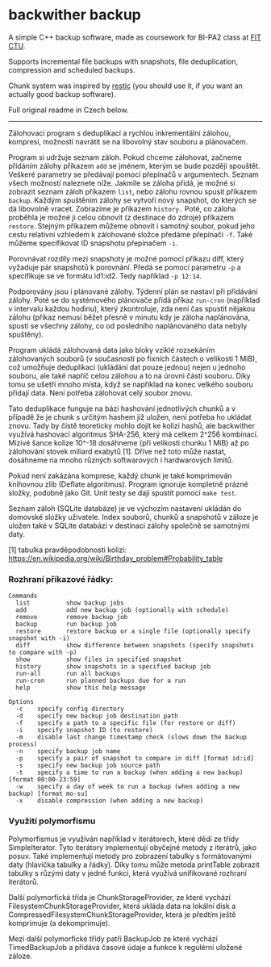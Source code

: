 # backwither backup
A simple C++ backup software, made as coursework for BI-PA2 class at [FIT CTU](https://fit.cvut.cz/en). 

Supports incremental file backups with snapshots, file deduplication, compression and scheduled backups.

Chunk system was inspired by [restic](https://restic.net/) (you should use it, if you want an actually good backup software).

Full original readme in Czech below.

---
Zálohovací program s deduplikací a rychlou inkrementální zálohou, kompresí,
možností navrátit se na libovolný stav souboru a plánovačem.

Program si udržuje seznam záloh. Pokud chceme zálohovat, začneme přidáním zálohy příkazem `add`
se jménem, kterým se bude později spouštět. Veškeré parametry se předávají pomocí přepínačů v argumentech.
Seznam všech možností naleznete níže. Jakmile se záloha přidá,
je možné si zobrazit seznam záloh příkazem `list`, nebo zálohu rovnou spusit 
příkazem `backup`. Každým spuštěním zálohy se vytvoří nový snapshot, do kterých se dá libovolně vracet.
Zobrazíme je příkazem `history.` Poté, co záloha proběhla je možné ji celou obnovit (z destinace do zdroje)
příkazem `restore`. Stejným příkazem můžeme obnovit i samotný soubor, pokud jeho cestu relativní vzhledem
k zálohované složce předáme přepínači `-f`. Také můžeme specifikovat ID snapshotu přepínačem `-i`.

Porovnávat rozdíly mezi snapshoty je možné pomocí příkazu diff, který vyžaduje pár snapshotů k porovnání.
Předá se pomocí parametru `-p` a specifikuje se ve formátu id1:id2. Tedy například `-p 12:14`.

Podporovány jsou i plánované zálohy. Týdenní plán se nastaví při přidávání zálohy. Poté se do systémového
plánovače přidá příkaz `run-cron` (například v intervalu každou hodinu), který zkontroluje, zda není čas
spustit nějakou zálohu (příkaz nemusí běžet přesně v minutu kdy je záloha naplánována, spustí se všechny
zálohy, co od posledního naplánovaného data nebyly spuštěny).

Program ukládá zálohovaná data jako bloky vziklé rozsekáním zálohovaných souborů
(v současnosti po fixních částech o velikosti 1 MiB), což umožňuje deduplikaci (ukládání dat pouze jednou)
nejen u jednoho souboru, ale také napříč celou zálohou a to na úrovni částí souboru. Díky tomu se
ušetří mnoho místa, když se například na konec velkého souboru přidají data.
Není potřeba zálohovat celý soubor znovu.

Tato deduplikace funguje na bázi hashování jednotlivých chunků a v případě že je chunk s určitým hashem
již uložen, není potřeba ho ukládat znovu. Tady by čistě teoreticky mohlo dojít ke kolizi hashů, ale
backwither využívá hashovací algoritmus SHA-256, který má celkem 2^256 kombinací.
Mizivé šance kolize 10^-18 dosáhneme (při velikosti chunku 1 MiB)
až po zálohování stovek miliard exabytů [1]. Dříve než toto může nastat,
dosáhneme na mnoho různých softwarových i hardwarových limitů.

Pokud není zakázána komprese, každý chunk je také komprimován knihovnou zlib (Deflate algoritmus).
Program ignoruje kompletně prázné složky, podobně jako Git. Unit testy se dají spustit
pomocí `make test`.

Seznam záloh (SQLite databáze) je ve výchozím nastavení ukládán do domovské složky uživatele. 
Index souborů, chunků a snapshotů v záloze je uložen také v SQLite databázi v destinaci zálohy
společně se samotnými daty. 

[1] tabulka pravděpodobnosti kolizí: https://en.wikipedia.org/wiki/Birthday_problem#Probability_table

### Rozhraní příkazové řádky:

```
Commands
  list          show backup jobs
  add           add new backup job (optionally with schedule)
  remove        remove backup job
  backup        run backup job
  restore       restore backup or a single file (optionally specify snapshot with -i)
  diff          show difference between snapshots (specify snapshots to compare with -p)
  show          show files in specified snapshot
  history       show snapshots in a specified backup job
  run-all       run all backups
  run-cron      run planned backups due for a run
  help          show this help message

Options
  -c    specify config directory
  -d    specify new backup job destination path
  -f    specify a path to a specific file (for restore or diff)
  -i    specify snapshot ID (to restore)
  -m    disable last change timestamp check (slows down the backup process)
  -n    specify backup job name
  -p    specify a pair of snapshot to compare in diff [format id:id]
  -s    specify new backup job source path
  -t    specify a time to run a backup (when adding a new backup) [format 00:00-23:59]
  -w    specify a day of week to run a backup (when adding a new backup) [format mo-su]
  -x    disable compression (when adding a new backup)
```


### Využití polymorfismu 

Polymorfismus je využíván například v iterátorech, které dědí ze třídy SimpleIterator.
Tyto iterátory implementují obyčejné metody z iterátrů, jako posuv. Také implementují
metody pro zobrazení tabulky s formátovanými daty (hlavička tabulky a řádky).
Díky tomu může metoda printTable zobrazit tabulky s růzými daty v jedné funkci,
která využívá unifikované rozhraní iterátorů.   

Další polymorfická třída je ChunkStorageProvider, ze které vychází 
FilesystemChunkStorageProvider, která ukláda data na lokální disk
a CompressedFilesystemChunkStorageProvider, která je předtím ještě komprimuje (a dekomprimuje).

Mezi další polymorfické třídy patří BackupJob ze které vychází 
TimedBackupJob a přidává časové údaje a funkce k regulérní uložené záloze.

